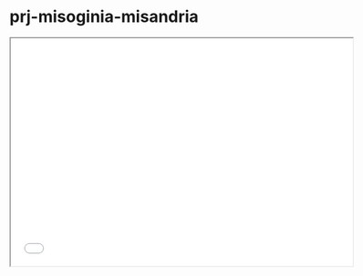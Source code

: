# prj-misoginia-misandria

<iframe src="file:///C:/Users/Desenvolvimento/Desktop/prj-misoginia-misandria-main/index.html" width="600" height="400"></iframe>

